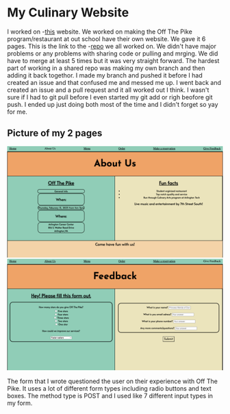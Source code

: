 # My Culinary Website

I worked on -[this](https://penrosian.github.io/culinary-website/) website. We worked on making the Off The Pike program/restaurant at out school have their own website. We gave it 6 pages. This is the link to the -[repo](https://github.com/Penrosian/culinary-website) we all worked on. We didn't have major problems or any problems with sharing code or pulling and mrging. We did have to merge at least 5 times but it was very straight forward. The hardest part of working in a shared repo was making my own branch and then adding it back togethor. I made my branch and pushed it before I had created an issue and that confused me and messed me up. I went back and created an issue and a pull request and it all worked out I think. I wasn't sure if I had to git pull before I even started my git add or righ beofore git push. I ended up just doing both most of the time and I didn't forget so yay for me.


## Picture of my 2 pages
![first page](../../image/about.png)
![second page](../../image/feed.png)

The form that I wrote questioned the user on their experience with Off The Pike. It uses a lot of different form types including radio buttons and text boxes. The method type is POST and I used like 7 different input types in my form.
